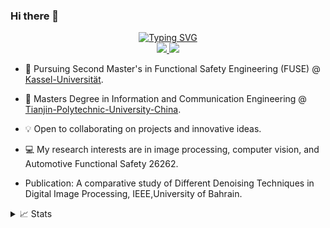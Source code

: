 ### Hi there 👋
<p align="center">
<a href="https://github.com/kamranahmadd">
    <img src="https://readme-typing-svg.demolab.com?font=Georgia&size=18&duration=2500&pause=100&multiline=true&width=550&height=120&lines=Kamran+Ahmad;Master's+Student+%7C+Functional+ System+Engineer;Researcher;Mathematical+Models+for+Safety+Systems+%7C+PLC+IEC61131-3;Image+and+Video+Processing" alt="Typing SVG" />
</a>

<br>
<a href="https://www.linkedin.com/in/kamran-ahmad-19b78b88/">
    <img src="https://img.shields.io/badge/-Linkedin-blue?style=flat-square&logo=linkedin">
</a>
<a href="mailto:kamranfau@gmail.com">
    <img src="https://img.shields.io/badge/-Email-red?style=flat-square&logo=gmail&logoColor=white">
</a>
</br>
</p>

* 📖 Pursuing Second Master's in Functional Safety Engineering (FUSE) @ [Kassel-Universität](https://www.uni-kassel.de/eecs/fuse). 
* 📖 Masters Degree in Information and Communication Engineering @ [Tianjin-Polytechnic-University-China](https://en.tiangong.edu.cn/5690/main.htm).

* 💡 Open to collaborating on projects and innovative ideas. 

* 💻 My research interests are in image processing, computer vision, and Automotive Functional Safety 26262.
* Publication: A comparative study of Different Denoising Techniques in Digital Image Processing, IEEE,University of Bahrain.


<details>
<summary>📈 Stats</summary>
<br>
My Github Stats

![](http://github-profile-summary-cards.vercel.app/api/cards/profile-details?username=kamranahmadd&theme=dracula) 

![](http://github-profile-summary-cards.vercel.app/api/cards/repos-per-language?username=kamranahmadd&theme=dracula) 
![](http://github-profile-summary-cards.vercel.app/api/cards/most-commit-language?username=kamranahmadd&theme=dracula)


<br>

</details>

